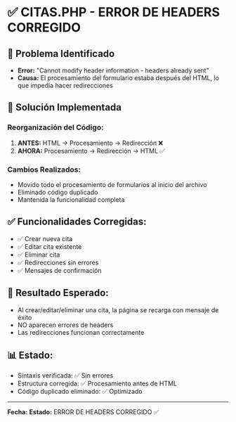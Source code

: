 # ✅ CITAS.PHP - ERROR DE HEADERS CORREGIDO

## 🚨 Problema Identificado
- **Error:** "Cannot modify header information - headers already sent"
- **Causa:** El procesamiento del formulario estaba después del HTML, lo que impedía hacer redirecciones

## 🔧 Solución Implementada

### Reorganización del Código:
1. **ANTES:** HTML → Procesamiento → Redirección ❌
2. **AHORA:** Procesamiento → Redirección → HTML ✅

### Cambios Realizados:
- Movido todo el procesamiento de formularios al inicio del archivo
- Eliminado código duplicado
- Mantenida la funcionalidad completa

## ✅ Funcionalidades Corregidas:
- ✅ Crear nueva cita
- ✅ Editar cita existente  
- ✅ Eliminar cita
- ✅ Redirecciones sin errores
- ✅ Mensajes de confirmación

## 🧪 Resultado Esperado:
- Al crear/editar/eliminar una cita, la página se recarga con mensaje de éxito
- NO aparecen errores de headers
- Las redirecciones funcionan correctamente

## 📊 Estado:
- Sintaxis verificada: ✅ Sin errores
- Estructura corregida: ✅ Procesamiento antes de HTML
- Código duplicado eliminado: ✅ Optimizado

---
**Fecha:** <?php echo date('Y-m-d H:i:s'); ?>
**Estado:** ERROR DE HEADERS CORREGIDO ✅
